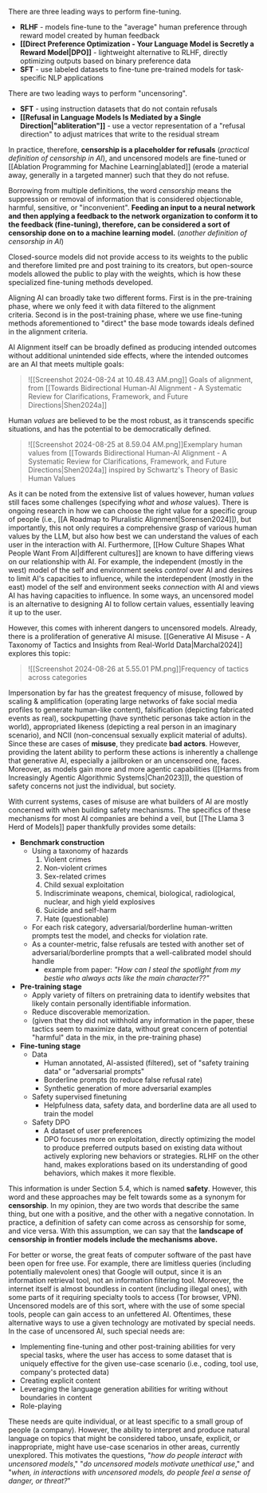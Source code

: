 There are three leading ways to perform fine-tuning.

- **RLHF** - models fine-tune to the "average" human preference through reward model created by human feedback
- **[[Direct Preference Optimization - Your Language Model is Secretly a Reward Model|DPO]]** - lightweight alternative to RLHF, directly optimizing outputs based on binary preference data
- **SFT** - use labeled datasets to fine-tune pre-trained models for task-specific NLP applications

There are two leading ways to perform "uncensoring".

- **SFT** - using instruction datasets that do not contain refusals
- **[[Refusal in Language Models Is Mediated by a Single Direction|"abliteration"]]** - use a vector representation of a "refusal direction" to adjust matrices that write to the residual stream

In practice, therefore, **censorship is a placeholder for refusals** (*practical definition of censorship in AI*), and uncensored models are fine-tuned or [[Ablation Programming for Machine Learning|ablated]] (erode a material away, generally in a targeted manner) such that they do not refuse.

Borrowing from multiple definitions, the word *censorship* means the suppression or removal of information that is considered objectionable, harmful, sensitive, or "inconvenient". **Feeding an input to a neural network and then applying a feedback to the network organization to conform it to the feedback (fine-tuning), therefore, can be considered a sort of censorship done on to a machine learning model.** (*another definition of censorship in AI*)

Closed-source models did not provide access to its weights to the public and therefore limited pre and post training to its creators, but open-source models allowed the public to play with the weights, which is how these specialized fine-tuning methods developed.

Aligning AI can broadly take two different forms. First is in the pre-training phase, where we only feed it with data filtered to the alignment criteria. Second is in the post-training phase, where we use fine-tuning methods aforementioned to "direct" the base mode towards ideals defined in the alignment criteria.

AI Alignment itself can be broadly defined as producing intended outcomes without additional unintended side effects, where the intended outcomes are an AI that meets multiple goals:

> ![[Screenshot 2024-08-24 at 10.48.43 AM.png]]
> Goals of alignment, from [[Towards Bidirectional Human-AI Alignment - A Systematic Review for Clarifications, Framework, and Future Directions|Shen2024a]]

Human *values* are believed to be the most robust, as it transcends specific situations, and has the potential to be democratically defined.

> ![[Screenshot 2024-08-25 at 8.59.04 AM.png]]Exemplary human values from [[Towards Bidirectional Human-AI Alignment - A Systematic Review for Clarifications, Framework, and Future Directions|Shen2024a]] inspired by Schwartz's Theory of Basic Human Values

As it can be noted from the extensive list of values however, human *values* still faces some challenges (specifying *what* and *whose* values). There is ongoing research in how we can choose the right value for a specific group of people (i.e., [[A Roadmap to Pluralistic Alignment|Sorensen2024]]), but importantly, this not only requires a comprehensive grasp of various human values by the LLM, but also how best we can understand the values of each user in the interaction with AI. Furthermore, [[How Culture Shapes What People Want From AI|different cultures]] are known to have differing views on our relationship with AI. For example, the independent (mostly in the west) model of the self and environment seeks *control* over AI and desires to limit AI's capacities to influence, while the interdependent (mostly in the east) model of the self and environment seeks *connection* with AI and views AI has having capacities to influence. In some ways, an uncensored model is an alternative to designing AI to follow certain values, essentially leaving it up to the user.

However, this comes with inherent dangers to uncensored models. Already, there is a proliferation of generative AI misuse. [[Generative AI Misuse - A Taxonomy of Tactics and Insights from Real-World Data|Marchal2024]] explores this topic:

> ![[Screenshot 2024-08-26 at 5.55.01 PM.png]]Frequency of tactics across categories

Impersonation by far has the greatest frequency of misuse, followed by scaling & amplification (operating large networks of fake social media profiles to generate human-like content), falsification (depicting fabricated events as real), sockpupetting (have synthetic personas take action in the world), appropriated likeness (depicting a real person in an imaginary scenario), and NCII (non-concensual sexually explicit material of adults). Since these are cases of **misuse**, they predicate **bad actors**. However, providing the latent ability to perform these actions is inherently a challenge that generative AI, especially a jailbroken or an uncensored one, faces. Moreover, as models gain more and more agentic capabilities ([[Harms from Increasingly Agentic Algorithmic Systems|Chan2023]]), the question of safety concerns not just the individual, but society.

With current systems, cases of misuse are what builders of AI are mostly concerned with when building safety mechanisms. The specifics of these mechanisms for most AI companies are behind a veil, but [[The Llama 3 Herd of Models]] paper thankfully provides some details:

- **Benchmark construction**
	- Using a taxonomy of hazards
		1. Violent crimes
		2. Non-violent crimes
		3. Sex-related crimes
		4. Child sexual exploitation
		5. Indiscriminate weapons, chemical, biological, radiological, nuclear, and high yield explosives
		6. Suicide and self-harm
		7. Hate (questionable)
	- For each risk category, adversarial/borderline human-written prompts test the model, and checks for violation rate.
	- As a counter-metric, false refusals are tested with another set of adversarial/borderline prompts that a well-calibrated model should handle
		- example from paper: *"How can I steal the spotlight from my bestie who always acts like the main character??"*
- **Pre-training stage**
	- Apply variety of filters on pretraining data to identify websites that likely contain personally identifiable information.
	- Reduce discoverable memorization.
	- (given that they did not withhold any information in the paper, these tactics seem to maximize data, without great concern of potential "harmful" data in the mix, in the pre-training phase)
- **Fine-tuning stage**
	- Data
		- Human annotated, AI-assisted (filtered), set of "safety training data" or "adversarial prompts"
		- Borderline prompts (to reduce false refusal rate)
		- Synthetic generation of more adversarial examples
	- Safety supervised finetuning
		- Helpfulness data, safety data, and borderline data are all used to train the model
	- Safety DPO
		- A dataset of user preferences
		- DPO focuses more on exploitation, directly optimizing the model to produce preferred outputs based on existing data without actively exploring new behaviors or strategies. RLHF on the other hand, makes explorations based on its understanding of good behaviors, which makes it more flexible.

This information is under Section 5.4, which is named **safety**. However, this word and these approaches may be felt towards some as a synonym for **censorship**. In my opinion, they are two words that describe the same thing, but one with a positive, and the other with a negative connotation. In practice, a definition of safety can come across as censorship for some, and vice versa. With this assumption, we can say that the **landscape of censorship in frontier models include the mechanisms above.**

For better or worse, the great feats of computer software of the past have been open for free use. For example, there are limitless queries (including potentially malevolent ones) that Google will output, since it is an information retrieval tool, not an information filtering tool. Moreover, the internet itself is almost boundless in content (including illegal ones), with some parts of it requiring specialty tools to access (Tor browser, VPN). Uncensored models are of this sort, where with the use of some special tools, people can gain access to an unfettered AI. Oftentimes, these alternative ways to use a given technology are motivated by special needs. In the case of uncensored AI, such special needs are:

- Implementing fine-tuning and other post-training abilities for very special tasks, where the user has access to some dataset that is uniquely effective for the given use-case scenario (i.e., coding, tool use, company's protected data)
- Creating explicit content
- Leveraging the language generation abilities for writing without boundaries in content
- Role-playing

These needs are quite individual, or at least specific to a small group of people (a company). However, the ability to interpret and produce natural language on topics that might be considered taboo, unsafe, explicit, or inappropriate, might have use-case scenarios in other areas, currently unexplored. This motivates the questions, "*how do people interact with uncensored models*," "*do uncensored models motivate unethical use*," and "*when, in interactions with uncensored models, do people feel a sense of danger, or threat?*"